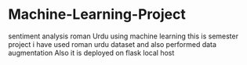 # Machine-Learning-Project
sentiment analysis roman Urdu using machine learning 
this is semester project i have used roman urdu dataset and also performed data augmentation
Also it is deployed on flask local host
